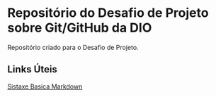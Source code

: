 # Repositório do Desafio de Projeto sobre Git/GitHub da DIO
Repositório criado para o Desafio de Projeto.

## Links Úteis
[Sistaxe Basica Markdown](https://www.markdownguide.org/basic-syntax/)

